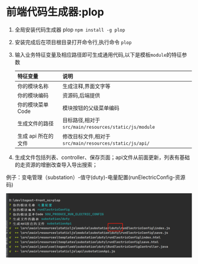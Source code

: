 # 前端代码生成器:plop

1. 全局安装代码生成器 plop `npm install -g plop`

2. 安装完成后在项目根目录打开命令行,执行命令 `plop`

3. 输入业务特征变量及相应路径即可生成通用代码,以下是模板`module`的特征参数

   | 特征变量            | 说明                                                   |
   | ------------------- | ------------------------------------------------------ |
   | 你的模块名称        | 生成注释,界面文字等                                    |
   | 你的模块编码        | 资源码,后端提供                                        |
   | 你的模块菜单 Code   | 模块按钮的父级菜单编码                                 |
   | 生成文件的路径      | 目标路径,相对于`src/main/resources/static/js/module`   |
   | 生成 api 所在的文件 | 修改目标文件,相对于`src/main/resources/static/js/api/` |

4. 生成文件包括列表、controller、保存页面；api文件从前面更新，列表有基础的走资源的增删改查导入导出搜索；

例子：变电管理（substation）-值守(duty)-电量配置(runElectricConfig-资源码)

![demo](front-code-maker/demo.png)